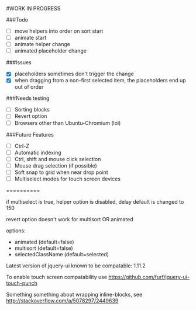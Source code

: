 #WORK IN PROGRESS

###Todo
- [ ] move helpers into order on sort start
- [ ] animate start
- [ ] animate helper change
- [ ] animated placeholder change

###Issues
- [X] placeholders sometimes don't trigger the change
- [X] when dragging from a non-first selected item,
the placeholders end up out of order

###Needs testing
- [ ] Sorting blocks
- [ ] Revert option
- [ ] Browsers other than Ubuntu-Chromium (lol)

###Future Features
- [ ] Ctrl-Z
- [ ] Automatic indexing
- [ ] Ctrl, shift and mouse click selection
- [ ] Mouse drag selection (if possible)
- [ ] Soft snap to grid when near drop point
- [ ] Multiselect modes for touch screen devices

==========

if multiselect is true, 
helper option is disabled, 
delay default is changed to 150

revert option doesn't work for multisort OR animated

options:

- animated (default=false)
- multisort (default=false)
- selectedClassName (default=selected)

Latest version of jquery-ui known to be compatable: 1.11.2

To enable touch screen compatability use https://github.com/furf/jquery-ui-touch-punch

Something something about wrapping inline-blocks, see http://stackoverflow.com/a/5078297/2449639
